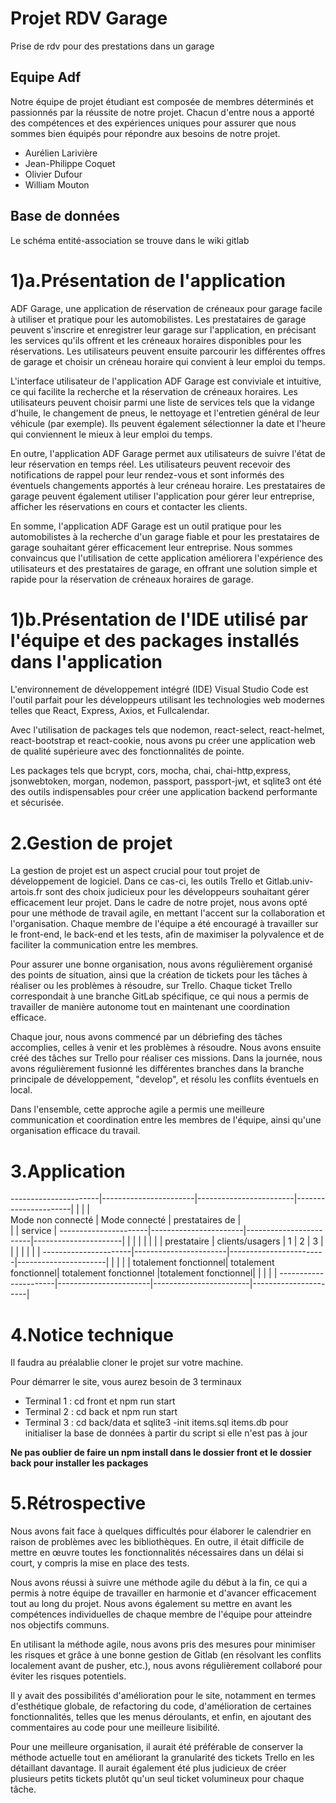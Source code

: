 # Projet RDV Garage

Prise de rdv pour des prestations dans un garage

## Equipe Adf

Notre équipe de projet étudiant est composée de membres déterminés et passionnés par la réussite de notre projet. 
Chacun d'entre nous a apporté des compétences et des expériences uniques pour assurer que nous sommes bien équipés pour répondre aux besoins de notre projet.

* Aurélien Larivière 
* Jean-Philippe Coquet
* Olivier Dufour
* William Mouton

## Base de données

Le schéma entité-association se trouve dans le wiki gitlab


# 1)a.Présentation de l'application

ADF Garage, une application de réservation de créneaux pour garage facile à utiliser et pratique pour les automobilistes. Les prestataires de garage peuvent s'inscrire et enregistrer leur garage sur l'application, en précisant les services qu'ils offrent et les créneaux horaires disponibles pour les réservations. Les utilisateurs peuvent ensuite parcourir les différentes offres de garage et choisir un créneau horaire qui convient à leur emploi du temps.

L'interface utilisateur de l'application ADF Garage est conviviale et intuitive, ce qui facilite la recherche et la réservation de créneaux horaires. Les utilisateurs peuvent choisir parmi une liste de services tels que la vidange d'huile, le changement de pneus, le nettoyage et l'entretien général de leur véhicule (par exemple). Ils peuvent également sélectionner la date et l'heure qui conviennent le mieux à leur emploi du temps.

En outre, l'application ADF Garage permet aux utilisateurs de suivre l'état de leur réservation en temps réel. Les utilisateurs peuvent recevoir des notifications de rappel pour leur rendez-vous et sont informés des éventuels changements apportés à leur créneau horaire. Les prestataires de garage peuvent également utiliser l'application pour gérer leur entreprise, afficher les réservations en cours et contacter les clients.

En somme, l'application ADF Garage est un outil pratique pour les automobilistes à la recherche d'un garage fiable et pour les prestataires de garage souhaitant gérer efficacement leur entreprise. Nous sommes convaincus que l'utilisation de cette application améliorera l'expérience des utilisateurs et des prestataires de garage, en offrant une solution simple et rapide pour la réservation de créneaux horaires de garage.

# 1)b.Présentation de l'IDE utilisé par l'équipe et des packages installés dans l'application

L'environnement de développement intégré (IDE) Visual Studio Code est l'outil parfait pour les développeurs utilisant les technologies web modernes telles que React, Express, Axios, et Fullcalendar. 

Avec l'utilisation de packages tels que nodemon, react-select, react-helmet, react-bootstrap et react-cookie, nous avons pu créer une application web de qualité supérieure avec des fonctionnalités de pointe.

Les packages tels que bcrypt, cors, mocha, chai, chai-http,express, jsonwebtoken, morgan, nodemon, passport, passport-jwt, et sqlite3 ont été des outils indispensables pour créer une application backend performante et sécurisée.

# 2.Gestion de projet

La gestion de projet est un aspect crucial pour tout projet de développement de logiciel. Dans ce cas-ci, les outils Trello et Gitlab.univ-artois.fr sont des choix judicieux pour les développeurs souhaitant gérer efficacement leur projet.
Dans le cadre de notre projet, nous avons opté pour une méthode de travail agile, en mettant l'accent sur la collaboration et l'organisation. Chaque membre de l'équipe a été encouragé à travailler sur le front-end, le back-end et les tests, afin de maximiser la polyvalence et de faciliter la communication entre les membres.

Pour assurer une bonne organisation, nous avons régulièrement organisé des points de situation, ainsi que la création de tickets pour les tâches à réaliser ou les problèmes à résoudre, sur Trello. Chaque ticket Trello correspondait à une branche GitLab spécifique, ce qui nous a permis de travailler de manière autonome tout en maintenant une coordination efficace.

Chaque jour, nous avons commencé par un débriefing des tâches accomplies, celles à venir et les problèmes à résoudre. Nous avons ensuite créé des tâches sur Trello pour réaliser ces missions. Dans la journée, nous avons régulièrement fusionné les différentes branches dans la branche principale de développement, "develop", et résolu les conflits éventuels en local.

Dans l'ensemble, cette approche agile a permis une meilleure communication et coordination entre les membres de l'équipe, ainsi qu'une organisation efficace du travail.

# 3.Application

----------------------|-----------------------|------------------------|----------------------|
                      |                                                |                      |                   
  Mode non connecté   |                Mode connecté                   |     prestataires de  |  
                      |                                                |        service       |
----------------------|-----------------------|------------------------|----------------------|
                      |                       |                        |      |        |      |
                      |     prestataire       |  clients/usagers       |   1  |    2   |  3   |
                      |                       |                        |      |        |      |
----------------------|-----------------------|------------------------|----------------------|
                      |                       |                        |                      |
totalement fonctionnel| totalement fonctionnel| totalement fonctionnel |totalement fonctionnel|
                      |                       |                        |                      |
----------------------|-----------------------|------------------------|----------------------|


# 4.Notice technique

Il faudra au préalablie cloner le projet sur votre machine.

Pour démarrer le site, vous aurez besoin de 3 terminaux

* Terminal 1 : cd front et npm run start
* Terminal 2 : cd back et npm run start
* Terminal 3 : cd back/data et sqlite3 -init items.sql items.db pour initialiser la base de données à partir du script si elle n'est pas à jour

__Ne pas oublier de faire un npm install dans le dossier front et le dossier back pour installer les packages__

# 5.Rétrospective

Nous avons fait face à quelques difficultés pour élaborer le calendrier en raison de problèmes avec les bibliothèques. En outre, il était difficile de mettre en œuvre toutes les fonctionnalités nécessaires dans un délai si court, y compris la mise en place des tests.

Nous avons réussi à suivre une méthode agile du début à la fin, ce qui a permis à notre équipe de travailler en harmonie et d'avancer efficacement tout au long du projet. Nous avons également su mettre en avant les compétences individuelles de chaque membre de l'équipe pour atteindre nos objectifs communs.

En utilisant la méthode agile, nous avons pris des mesures pour minimiser les risques et grâce à une bonne gestion de Gitlab (en résolvant les conflits localement avant de pusher, etc.), nous avons régulièrement collaboré pour éviter les risques potentiels.

Il y avait des possibilités d'amélioration pour le site, notamment en termes d'esthétique globale, de refactoring du code, d'amélioration de certaines fonctionnalités, telles que les menus déroulants, et enfin, en ajoutant des commentaires au code pour une meilleure lisibilité.

Pour une meilleure organisation, il aurait été préférable de conserver la méthode actuelle tout en améliorant la granularité des tickets Trello en les détaillant davantage. Il aurait également été plus judicieux de créer plusieurs petits tickets plutôt qu'un seul ticket volumineux pour chaque tâche.
